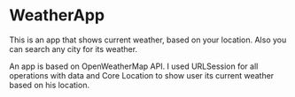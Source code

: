 # WeatherApp
This is an app that shows current weather, based on your location.
Also you can search any city for its weather.

An app is based on OpenWeatherMap API.
I used URLSession for all operations with data and Core Location to show user its current weather based on his location.
